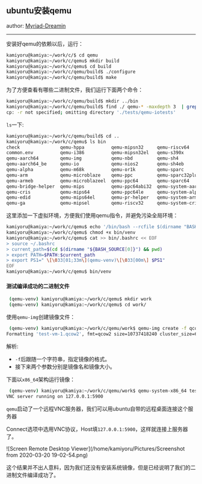 
## ubuntu安装qemu

author: [Myriad-Dreamin](https://github.com/Myriad-Dreamin)

---

安装好qemu的依赖以后，运行：

```bash
kamiyoru@kamiya:~/work/c/$ cd qemu
kamiyoru@kamiya:~/work/c/qemu$ mkdir build
kamiyoru@kamiya:~/work/c/qemu$ cd build
kamiyoru@kamiya:~/work/c/qemu/build$ ./configure
kamiyoru@kamiya:~/work/c/qemu/build$ make
```

为了方便查看有哪些二进制文件，我们运行下面两个命令：

```bash
kamiyoru@kamiya:~/work/c/qemu/build$ mkdir ../bin
kamiyoru@kamiya:~/work/c/qemu/build$ find ./ qemu-* -maxdepth 3	 | grep -v "\.[hod]" | grep qemu- | xargs -i cp {} ../bin
cp: -r not specified; omitting directory './tests/qemu-iotests'
```

`ls`一下:

```bash
kamiyoru@kamiya:~/work/c/qemu/build$ cd ..
kamiyoru@kamiya:~/work/c/qemu$ ls bin
check               qemu-hppa          qemu-mipsn32     qemu-riscv64         qemu-system-hppa          qemu-system-nios2    qemu-system-tricore
common.env          qemu-i386          qemu-mipsn32el   qemu-s390x           qemu-system-i386          qemu-system-or1k     qemu-system-unicore32
qemu-aarch64        qemu-img           qemu-nbd         qemu-sh4             qemu-system-lm32          qemu-system-ppc      qemu-system-x86_64
qemu-aarch64_be     qemu-io            qemu-nios2       qemu-sh4eb           qemu-system-m68k          qemu-system-ppc64    qemu-system-xtensa
qemu-alpha          qemu-m68k          qemu-or1k        qemu-sparc           qemu-system-microblaze    qemu-system-riscv32  qemu-system-xtensaeb
qemu-arm            qemu-microblaze    qemu-ppc         qemu-sparc32plus     qemu-system-microblazeel  qemu-system-riscv64  qemu-tilegx
qemu-armeb          qemu-microblazeel  qemu-ppc64       qemu-sparc64         qemu-system-mips          qemu-system-s390x    qemu-x86_64
qemu-bridge-helper  qemu-mips          qemu-ppc64abi32  qemu-system-aarch64  qemu-system-mips64        qemu-system-sh4      qemu-xtensa
qemu-cris           qemu-mips64        qemu-ppc64le     qemu-system-alpha    qemu-system-mips64el      qemu-system-sh4eb    qemu-xtensaeb
qemu-edid           qemu-mips64el      qemu-pr-helper   qemu-system-arm      qemu-system-mipsel        qemu-system-sparc    socket_scm_helper
qemu-ga             qemu-mipsel        qemu-riscv32     qemu-system-cris     qemu-system-moxie         qemu-system-sparc64  venv
```

这里添加一下虚拟环境，方便我们使用qemu指令，并避免污染全局环境：

```bash
kamiyoru@kamiya:~/work/c/qemu$ echo '/bin/bash --rcfile $(dirname "BASH_SOURCE[0]" && pwd)/.bashrc' >> bin/venv
kamiyoru@kamiya:~/work/c/qemu$ chmod +x bin/venv
kamiyoru@kamiya:~/work/c/qemu$ cat >> bin/.bashrc << EOF
> source ~/.bashrc
> current_path=$(cd $(dirname "${BASH_SOURCE[0]}") && pwd)
> export PATH=$PATH:$current_path
> export PS1=" \[\033[01;33m\](qemu-venv)\[\033[00m\] $PS1"
EOF
kamiyoru@kamiya:~/work/c/qemu$ bin/venv
```

#### 测试编译成功的二进制文件

```bash
 (qemu-venv) kamiyoru@kamiya:~/work/c/qemu$ mkdir work
 (qemu-venv) kamiyoru@kamiya:~/work/c/qemu$ cd work/
```

使用`qemu-img`创建镜像文件：

```bash
 (qemu-venv) kamiyoru@kamiya:~/work/c/qemu/work$ qemu-img create -f qcow2 test-vm-1.qcow2 10G
Formatting 'test-vm-1.qcow2', fmt=qcow2 size=10737418240 cluster_size=65536 lazy_refcounts=off refcount_bits=16
```

解析:

+ `-f`后跟随一个字符串，指定镜像的格式。
+ 接下来两个参数分别是镜像名和镜像大小。

下面以`x86_64`架构运行镜像：

```bash
 (qemu-venv) kamiyoru@kamiya:~/work/c/qemu/work$ qemu-system-x86_64 test-vm-1.qcow2
VNC server running on 127.0.0.1:5900
```

`qemu`启动了一个远程VNC服务器，我们可以用ubuntu自带的远程桌面连接这个服务器

Connect选项中选用VNC协议，Host填`127.0.0.1:5900`，这样就连接上服务器了。

![Screen Remote Desktop Viewer](/home/kamiyoru/Pictures/Screenshot from 2020-03-20 19-02-54.png)

这个结果并不出人意料，因为我们还没有安装系统镜像，但是已经说明了我们的二进制文件编译成功了。
